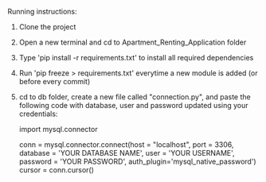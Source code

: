 Running instructions:

1. Clone the project
2. Open a new terminal and cd to Apartment_Renting_Application folder
3. Type 'pip install -r requirements.txt' to install all required dependencies
4. Run 'pip freeze > requirements.txt' everytime a new module is added (or before every commit)
5. cd to db folder, create a new file called "connection.py", and paste the following code with database, user and password updated using your credentials:
    
    import mysql.connector

    conn = mysql.connector.connect(host = "localhost",
                               port = 3306,
                               database = 'YOUR DATABASE NAME',
                               user = 'YOUR USERNAME',
                               password = 'YOUR PASSWORD',
                               auth_plugin='mysql_native_password')
    cursor = conn.cursor()

